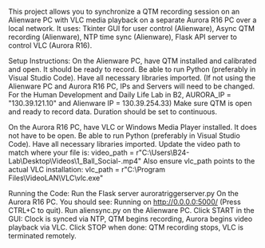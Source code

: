 This project allows you to synchronize a QTM recording session on an Alienware PC with VLC media playback on a separate Aurora R16 PC over a local network. It uses:
  Tkinter GUI for user control (Alienware),
  Async QTM recording (Alienware),
  NTP time sync (Alienware),
  Flask API server to control VLC (Aurora R16).

Setup Instructions:
  On the Alienware PC, have QTM installed and calibrated and open. It should be ready to record. 
  Be able to run Python (preferably in Visual Studio Code). Have all necessary libraries imported.
  (If not using the Alienware PC and Aurora R16 PC, IPs and Servers will need to be changed.
      For the Human Development and Daily Life Lab in B2, AURORA_IP = "130.39.121.10" and Alienware IP = 130.39.254.33)
  Make sure QTM is open and ready to record data. Duration should be set to continuous. 

  On the Aurora R16 PC, have VLC or Windows Media Player installed. It does not have to be open.
  Be able to run Python (preferably in Visual Studio Code). Have all necessary libraries imported.
  Update the video path to match where your file is: video_path = r"C:\Users\B24-Lab\Desktop\Videos\1_Ball_Social-.mp4"
  Also ensure vlc_path points to the actual VLC installation: vlc_path = r"C:\Program Files\VideoLAN\VLC\vlc.exe"

Running the Code:
  Run the Flask server auroratriggerserver.py On the Aurora R16 PC.
  You should see:  Running on http://0.0.0.0:5000/ (Press CTRL+C to quit).
  Run aliensync.py on the Alienware PC.
  Click START in the GUI:
    Clock is synced via NTP,
    QTM begins recording,
    Aurora begins video playback via VLC.
  Click STOP when done:
    QTM recording stops,
    VLC is terminated remotely.
  


